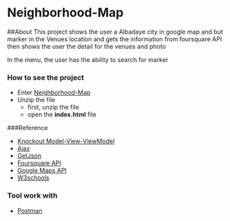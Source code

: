 # Neighborhood-Map

##About
This project shows the user a Albadaye city in google map and but marker in the Venues location and gets the information from foursquare API  then shows the user the detail for the venues and photo

In the menu, the user has the ability to search for marker 

### How to see the project 

*  Enter [Neighborhood-Map](https://abdulrahmanals.github.io/)
* Unzip the file
    - first, unzip the file
    - open the **index.html** file


###Reference
- [Knockout Model-View-ViewModel](http://knockoutjs.com/documentation/introduction.html)
- [Ajax](http://api.jquery.com/jquery.ajax/)
- [GetJson](http://api.jquery.com/jquery.getjson/)
- [Foursquare API](https://developer.foursquare.com/docs)
- [Google Maps API](https://developers.google.com/maps/documentation/javascript/)
- [W3schools](https://www.w3schools.com/)


### Tool work with
- [Postman](https://www.getpostman.com/)



